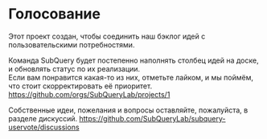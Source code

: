# Голосование 

Этот проект создан, чтобы соединить наш бэклог идей с пользовательскими потребностями.

Команда SubQuery будет постепенно наполнять столбец идей на доске, и обновлять статус по их реализации.  
Если вам понравится какая-то из них, отметьте лайком, и мы поймём, что стоит скорректировать её приоритет.
https://github.com/orgs/SubQueryLab/projects/1

Собственные идеи, пожелания и вопросы оставляйте, пожалуйста, в разделе дискуссий.
https://github.com/SubQueryLab/subquery-uservote/discussions
